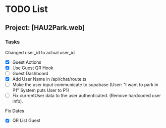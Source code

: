 # TODO List

## Project: [HAU2Park.web]

### Tasks

Changed user_id to actual user_id
- [x] Guest Actions
- [x] Use Guest QR Hook
- [ ] Guest Dashboard
- [x] Add User Name in /api/chat/route.ts
- [ ] Make the user input communicate to supabase (User: "I want to park in P1" System puts User to P1)
- [ ] Fix currentUser data to the user authenticated. (Remove hardcoded user info).

Fix Dates
- [x] QR List Guest
